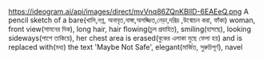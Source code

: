 https://ideogram.ai/api/images/direct/mvVnq86ZQnKBlID-6EAEeQ.png
A pencil sketch of a bare(খালি,নগ্ন, অনাবৃত,নাঙ্গা,অসজ্জিত,নেড়া,দরিদ্র ,উন্মোচন করা, ফাঁকা) woman, front view(সামনের দিক), long hair, hair flowing(চুল প্রবাহিত), smiling(হাসছে), looking sideways(পাশে তাকিয়ে), her chest area is erased(বুকের এলাকা মুছে ফেলা হয়) and is replaced with(মধ্য) the text 'Maybe Not Safe', elegant(মার্জিত, সুরুচিপূর্ণ), navel